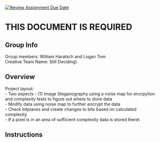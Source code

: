 [![Review Assignment Due Date](https://classroom.github.com/assets/deadline-readme-button-24ddc0f5d75046c5622901739e7c5dd533143b0c8e959d652212380cedb1ea36.svg)](https://classroom.github.com/a/ecp4su41)
# THIS DOCUMENT IS REQUIRED
## Group Info
Group members: William Haratsch and Logan Tom\
Creative Team Name: Still Deciding\

## Overview
Project layout:\
    - Two aspects
        - (1) Image Steganography using a noise map for encrpytion and complexity tests to figure out where to store data\
        - Modify data using noise map to further encrypt the data \
        - Check bitplanes and create changes to bits based on calculated complexity\
        - If a pixel is in an area of sufficient complexity data is stored there\
 

## Instructions
